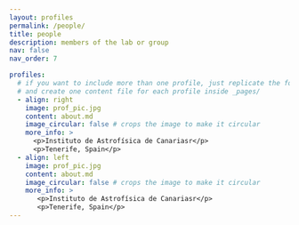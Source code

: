 ```yaml
---
layout: profiles
permalink: /people/
title: people
description: members of the lab or group
nav: false
nav_order: 7

profiles:
  # if you want to include more than one profile, just replicate the following block
  # and create one content file for each profile inside _pages/
  - align: right
    image: prof_pic.jpg
    content: about.md
    image_circular: false # crops the image to make it circular
    more_info: >
      <p>Instituto de Astrofísica de Canariasr</p>
      <p>Tenerife, Spain</p>
  - align: left
    image: prof_pic.jpg
    content: about.md
    image_circular: false # crops the image to make it circular
    more_info: >
       <p>Instituto de Astrofísica de Canariasr</p>
       <p>Tenerife, Spain</p>
---
```

